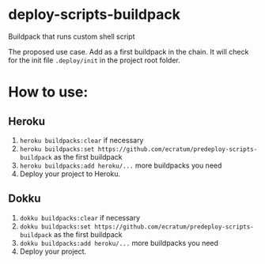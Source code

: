 # deploy-scripts-buildpack

Buildpack that runs custom shell script

The proposed use case. Add as a first buildpack in the chain. It will check for the init file `.deploy/init` in the project root folder.

# How to use:
## Heroku
1. `heroku buildpacks:clear` if necessary
2. `heroku buildpacks:set https://github.com/ecratum/predeploy-scripts-buildpack` as the first buildpack
3. `heroku buildpacks:add heroku/...` more buildpacks you need
4. Deploy your project to Heroku.

## Dokku
1. `dokku buildpacks:clear` if necessary
2. `dokku buildpacks:set https://github.com/ecratum/predeploy-scripts-buildpack` as the first buildpack
3. `dokku buildpacks:add heroku/...` more buildpacks you need
4. Deploy your project.
